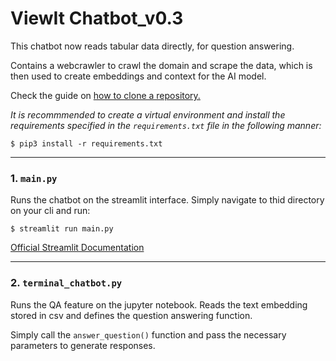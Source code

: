 # ViewIt Chatbot_v0.3

This chatbot now reads tabular data directly, for question answering.

Contains a webcrawler to crawl the domain and scrape the data, which is then used to create embeddings and context for the AI model.

Check the guide on [how to clone a repository.](https://docs.github.com/en/repositories/creating-and-managing-repositories/cloning-a-repository)

_It is recommmended to create a virtual environment and install the requirements specified in the `requirements.txt` file in the following manner:_

    $ pip3 install -r requirements.txt

---
### 1. `main.py`

Runs the chatbot on the streamlit interface. Simply navigate to thid directory on your cli and run:

    $ streamlit run main.py

[Official Streamlit Documentation](https://docs.streamlit.io/)

---
### 2. `terminal_chatbot.py`

Runs the QA feature on the jupyter notebook. Reads the text embedding stored in csv and defines the question answering function.

Simply call the `answer_question()` function and pass the necessary parameters to generate responses.